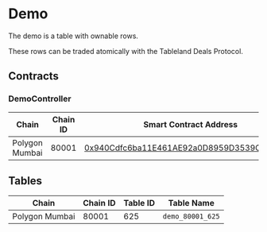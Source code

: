 # Demo

The demo is a table with ownable rows.

These rows can be traded atomically with the Tableland Deals Protocol.

## Contracts

### DemoController

| Chain           | Chain ID  | Smart Contract Address                                                                                                          |
| --------------- | --------- | ------------------------------------------------------------------------------------------------------------------------------- |
| Polygon Mumbai  | 80001     | [0x940Cdfc6ba11E461AE92a0D8959D3539C0CaAd5e](https://mumbai.polygonscan.com/address/0x940Cdfc6ba11E461AE92a0D8959D3539C0CaAd5e) |

## Tables

| Chain           | Chain ID  | Table ID | Table Name       |
| --------------- | --------- | -------- | ---------------- |
| Polygon Mumbai  | 80001     | 625      | `demo_80001_625` |
